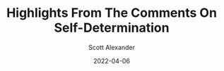 ---
layout: podcast
title: "Highlights From The Comments On Self-Determination"
author: Scott Alexander
description: https://astralcodexten.substack.com/p/highlights-from-the-comments-on-self
date: 2022-04-06
length: 4729862
duration: 1182
guid: highlights-from-the-comments-on-self
---